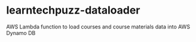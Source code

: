 # learntechpuzz-dataloader

AWS Lambda function to load courses and course materials data into AWS Dynamo DB
